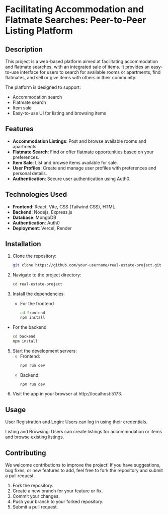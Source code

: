 # Facilitating Accommodation and Flatmate Searches: Peer-to-Peer Listing Platform

## Description

This project is a web-based platform aimed at facilitating accommodation and flatmate searches, with an integrated sale of items. It provides an easy-to-use interface for users to search for available rooms or apartments, find flatmates, and sell or give items with others in their community.

The platform is designed to support:

- Accommodation search
- Flatmate search
- Item sale
- Easy-to-use UI for listing and browsing items

## Features

- **Accommodation Listings**: Post and browse available rooms and apartments.
- **Flatmate Search**: Find or offer flatmate opportunities based on your preferences.
- **Item Sale**: List and browse items available for sale.
- **User Profiles**: Create and manage user profiles with preferences and personal details.
- **Authentication**: Secure user authentication using Auth0.

## Technologies Used

- **Frontend**: React, Vite, CSS (Tailwind CSS), HTML
- **Backend**: Nodejs, Express.js
- **Database**: MongoDB
- **Authentication**: Auth0
- **Deployment**: Vercel, Render

## Installation

1. Clone the repository:

   ```bash
   git clone https://github.com/your-username/real-estate-project.git
2. Navigate to the project directory:
    ```bash
    cd real-estate-project

3. Install the dependencies:
   - For the frontend
     ```bash
     cd frontend
     npm install

  - For the backend
    ```bash
    cd backend
    npm install

5. Start the development servers:
   - Frontend:
     ```bash
     npm run dev
   - Backend:
     ```bash
     npm run dev
6. Visit the app in your browser at http://localhost:5173.

## Usage
User Registration and Login: Users can log in using their credentials.

Listing and Browsing: Users can create listings for accommodation or items and browse existing listings.

## Contributing
We welcome contributions to improve the project! If you have suggestions, bug fixes, or new features to add, feel free to fork the repository and submit a pull request.

1. Fork the repository.
2. Create a new branch for your feature or fix.
3. Commit your changes.
4. Push your branch to your forked repository.
5. Submit a pull request.
